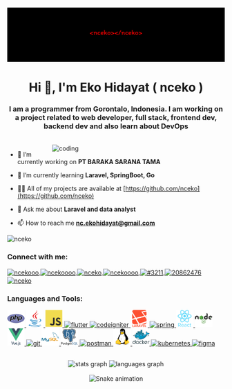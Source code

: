 ![logo](https://github.com/nceko/nceko/blob/main/LinkedIn%20cover%20-%201.png)

<h1 align="center">Hi 👋, I'm Eko Hidayat ( nceko )</h1>
<h3 align="center">I am a programmer from Gorontalo, Indonesia. I am working on a project related to web developer, full stack, frontend dev, backend dev and also learn about DevOps</h3>
<br>

<img align="right" alt="coding" width="400" src="https://rajacepat.com/assets/frontend/img/iOSdev.gif">

- 🔭 I’m currently working on **PT BARAKA SARANA TAMA**

- 🌱 I’m currently learning **Laravel, SpringBoot, Go**

- 👨‍💻 All of my projects are available at [https://github.com/nceko](https://github.com/nceko)

- 💬 Ask me about **Laravel and data analyst**

- 📫 How to reach me **nc.ekohidayat@gmail.com**

<p align="left"> <img src="https://komarev.com/ghpvc/?username=nceko&label=Profile%20views&color=0e75b6&style=flat" alt="nceko" /> </p>

<h3 align="left">Connect with me:</h3>
<p align="left">
<a href="https://fb.com/ncekooo" target="blank">
<img align="center" src="https://raw.githubusercontent.com/rahuldkjain/github-profile-readme-generator/master/src/images/icons/Social/facebook.svg" alt="ncekooo" height="30" width="40" />
</a>
<a href="https://twitter.com/ncekoooo" target="blank">
<img align="center" src="https://raw.githubusercontent.com/rahuldkjain/github-profile-readme-generator/master/src/images/icons/Social/twitter.svg" alt="ncekoooo" height="30" width="40" />
</a>
<a href="https://linkedin.com/in/nceko" target="blank">
<img align="center" src="https://raw.githubusercontent.com/rahuldkjain/github-profile-readme-generator/master/src/images/icons/Social/linked-in-alt.svg" alt="nceko" height="30" width="40" />
</a>
<a href="https://instagram.com/ncekoooo" target="blank">
<img align="center" src="https://raw.githubusercontent.com/rahuldkjain/github-profile-readme-generator/master/src/images/icons/Social/instagram.svg" alt="ncekoooo" height="30" width="40" />
</a>
<a href="https://discord.gg/#3211" target="blank">
<img align="center" src="https://raw.githubusercontent.com/rahuldkjain/github-profile-readme-generator/master/src/images/icons/Social/discord.svg" alt="#3211" height="30" width="40" />
</a>
<a href="https://stackoverflow.com/users/20862476" target="blank">
<img align="center" src="https://raw.githubusercontent.com/rahuldkjain/github-profile-readme-generator/master/src/images/icons/Social/stack-overflow.svg" alt="20862476" height="30" width="40" />
</a>
<a href="https://codesandbox.com/nceko" target="blank">
<img align="center" src="https://raw.githubusercontent.com/rahuldkjain/github-profile-readme-generator/master/src/images/icons/Social/codesandbox.svg" alt="nceko" height="30" width="40" />
</a>
</p>

<h3 align="left">Languages and Tools:</h3>
	<p align="left"> 
	<a href="https://www.php.net" target="_blank" rel="noreferrer"> 
	<img src="https://raw.githubusercontent.com/devicons/devicon/master/icons/php/php-original.svg" alt="php" width="40" height="40"/> 
	</a> 
	<a href="https://www.java.com" target="_blank" rel="noreferrer"> 
	<img src="https://raw.githubusercontent.com/devicons/devicon/master/icons/java/java-original.svg" alt="java" width="40" height="40"/> 
	</a> 
	<a href="https://developer.mozilla.org/en-US/docs/Web/JavaScript" target="_blank" rel="noreferrer"> 
	<img src="https://raw.githubusercontent.com/devicons/devicon/master/icons/javascript/javascript-original.svg" alt="javascript" width="40" height="40"/> 
	</a> 
	<a href="https://flutter.dev" target="_blank" rel="noreferrer"> 
	<img src="https://www.vectorlogo.zone/logos/flutterio/flutterio-icon.svg" alt="flutter" width="40" height="40"/> 
	</a> 
	<a href="https://codeigniter.com" target="_blank" rel="noreferrer"> 
	<img src="https://cdn.worldvectorlogo.com/logos/codeigniter.svg" alt="codeigniter" width="40" height="40"/> 
	</a> 
	<a href="https://laravel.com/" target="_blank" rel="noreferrer"> 
	<img src="https://raw.githubusercontent.com/devicons/devicon/master/icons/laravel/laravel-plain-wordmark.svg" alt="laravel" width="40" height="40"/> 
	</a> 
	<a href="https://spring.io/" target="_blank" rel="noreferrer"> 
	<img src="https://www.vectorlogo.zone/logos/springio/springio-icon.svg" alt="spring" width="40" height="40"/> 
	</a> 
	<a href="https://reactjs.org/" target="_blank" rel="noreferrer"> 
	<img src="https://raw.githubusercontent.com/devicons/devicon/master/icons/react/react-original-wordmark.svg" alt="react" width="40" height="40"/> 
	</a> 
	<a href="https://nodejs.org" target="_blank" rel="noreferrer"> 
	<img src="https://raw.githubusercontent.com/devicons/devicon/master/icons/nodejs/nodejs-original-wordmark.svg" alt="nodejs" width="40" height="40"/> 
	</a> 
	<a href="https://vuejs.org/" target="_blank" rel="noreferrer"> 
	<img src="https://raw.githubusercontent.com/devicons/devicon/master/icons/vuejs/vuejs-original-wordmark.svg" alt="vuejs" width="40" height="40"/> 
	</a> 
	<a href="https://git-scm.com/" target="_blank" rel="noreferrer"> 
	<img src="https://www.vectorlogo.zone/logos/git-scm/git-scm-icon.svg" alt="git" width="40" height="40"/> 
	</a> 
	<a href="https://www.mysql.com/" target="_blank" rel="noreferrer"> 
	<img src="https://raw.githubusercontent.com/devicons/devicon/master/icons/mysql/mysql-original-wordmark.svg" alt="mysql" width="40" height="40"/> 
	</a> 
	<a href="https://www.postgresql.org" target="_blank" rel="noreferrer">
	<img src="https://raw.githubusercontent.com/devicons/devicon/master/icons/postgresql/postgresql-original-wordmark.svg" alt="postgresql" width="40" height="40"/> 
	</a> 
	<a href="https://postman.com" target="_blank" rel="noreferrer"> 
	<img src="https://www.vectorlogo.zone/logos/getpostman/getpostman-icon.svg" alt="postman" width="40" height="40"/> 
	</a> 
	<a href="https://www.linux.org/" target="_blank" rel="noreferrer"> 
	<img src="https://raw.githubusercontent.com/devicons/devicon/master/icons/linux/linux-original.svg" alt="linux" width="40" height="40"/> 
	</a> 
	<a href="https://www.docker.com/" target="_blank" rel="noreferrer"> 
	<img src="https://raw.githubusercontent.com/devicons/devicon/master/icons/docker/docker-original-wordmark.svg" alt="docker" width="40" height="40"/> 
	</a>
	<a href="https://kubernetes.io" target="_blank" rel="noreferrer"> 
	<img src="https://www.vectorlogo.zone/logos/kubernetes/kubernetes-icon.svg" alt="kubernetes" width="40" height="40"/> 
	</a> 
	<a href="https://www.figma.com/" target="_blank" rel="noreferrer"> 
	<img src="https://www.vectorlogo.zone/logos/figma/figma-icon.svg" alt="figma" width="40" height="40"/> 
	</a> 
	 </p>
<br/>

<div align="center">
  <img src="https://github-readme-stats.vercel.app/api?hide_title=false&hide_rank=false&show_icons=true&include_all_commits=true&count_private=true&disable_animations=false&theme=gruvbox&locale=en&hide_border=false&username=nceko" height="130" alt="stats graph"  />
  <img src="https://github-readme-stats.vercel.app/api/top-langs?locale=en&hide_title=false&layout=compact&card_width=320&langs_count=5&theme=gruvbox&hide_border=false&username=nceko" height="130" alt="languages graph"  />
</div>

<br clear="both">

<div align="center">
<img src="https://github.com/nceko/nceko/blob/output/snake.svg" alt="Snake animation" />
</div>
